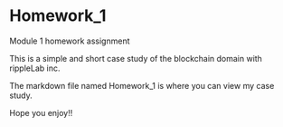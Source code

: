 # Homework_1
Module 1 homework assignment

This is a simple and short case study of the blockchain domain with rippleLab inc.

The markdown file named Homework_1 is where you can view my case study.

Hope you enjoy!!

